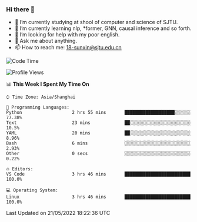 ### Hi there 👋

<!--
**sunxin000/sunxin000** is a ✨ _special_ ✨ repository because its `README.md` (this file) appears on your GitHub profile.

Here are some ideas to get you started:

- 🔭 I’m currently working on ...
- 🌱 I’m currently learning ...
- 👯 I’m looking to collaborate on ...
- 🤔 I’m looking for help with ...
- 💬 Ask me about ...
- 📫 How to reach me: ...
- 😄 Pronouns: ...
- ⚡ Fun fact: ...
-->
- 🏫 I’m currently studying at shool of computer and science of SJTU.
- 🌱 I’m currently learning nlp, \*former, GNN, causal inference and so forth.
- 🤔 I’m looking for help with my poor english.
- 💬 Ask me about anything.
- 📫 How to reach me: 18-sunxin@sjtu.edu.cn
<!--START_SECTION:waka-->
![Code Time](http://img.shields.io/badge/Code%20Time-189%20hrs%2035%20mins-blue)

![Profile Views](http://img.shields.io/badge/Profile%20Views-3-blue)

📊 **This Week I Spent My Time On** 

```text
⌚︎ Time Zone: Asia/Shanghai

💬 Programming Languages: 
Python                   2 hrs 55 mins       ███████████████████░░░░░░   77.38% 
Text                     23 mins             ██░░░░░░░░░░░░░░░░░░░░░░░   10.5% 
YAML                     20 mins             ██░░░░░░░░░░░░░░░░░░░░░░░   8.96% 
Bash                     6 mins              ░░░░░░░░░░░░░░░░░░░░░░░░░   2.93% 
Other                    0 secs              ░░░░░░░░░░░░░░░░░░░░░░░░░   0.22%

🔥 Editors: 
VS Code                  3 hrs 46 mins       █████████████████████████   100.0%

💻 Operating System: 
Linux                    3 hrs 46 mins       █████████████████████████   100.0%

```


 Last Updated on 21/05/2022 18:22:36 UTC
<!--END_SECTION:waka-->
